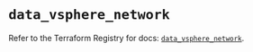 # `data_vsphere_network`

Refer to the Terraform Registry for docs: [`data_vsphere_network`](https://registry.terraform.io/providers/vmware/vsphere/2.14.1/docs/data-sources/network).
